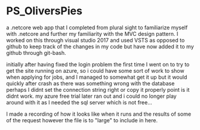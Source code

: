 # PS_OliversPies
a .netcore web app that I completed from plural sight to familiarize
myself with .netcore and further my familiarity with the MVC design pattern. 
I worked on this through visual studio 2017 and used VSTS as opposed to github to keep track 
of the changes in my code but have now added it to my github through git-bash.

initially after having fixed the login problem the first time I went on to try to get the 
site running on azure, so i could have some sort of work to show when applying for jobs,
and I managed to somewhat get it up but it would quickly after crash as there was something wrong with the database perhaps I
didnt set the connection string right or copy it properly point is it didnt work.
my azure free trial later ran out and i could no longer play around with it as I needed the sql server which is not free...

I made a recording of how it looks like when it runs and the results of some of the request however the file is to "large" to include in here.
